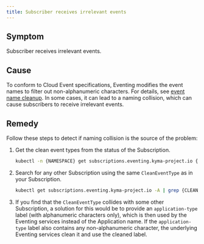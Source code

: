 ```yaml
---
title: Subscriber receives irrelevant events
---
```


## Symptom

Subscriber receives irrelevant events. 

## Cause

To conform to Cloud Event specifications, Eventing modifies the event names to filter out non-alphanumeric characters. For details, see [event name cleanup](../../../05-technical-reference/evnt-01-event-names.md#event-name-cleanup).
In some cases, it can lead to a naming collision, which can cause subscribers to receive irrelevant events.

## Remedy

Follow these steps to detect if naming collision is the source of the problem:

1. Get the clean event types from the status of the Subscription.
 
    ```bash
    kubectl -n {NAMESPACE} get subscriptions.eventing.kyma-project.io {NAME} -o jsonpath='{.status.cleanEventTypes}'
    ```

2. Search for any other Subscription using the same `CleanEventType` as in your Subscription.
    
    ```bash
    kubectl get subscriptions.eventing.kyma-project.io -A | grep {CLEAN_EVENT_TYPE}
    ```
    
3. If you find that the `CleanEventType` collides with some other Subscription, a solution for this would be to provide an `application-type` label (with alphanumeric characters only), which is then used by the Eventing services instead of the Application name. If the `application-type` label also contains any non-alphanumeric character, the underlying Eventing services clean it and use the cleaned label. 
